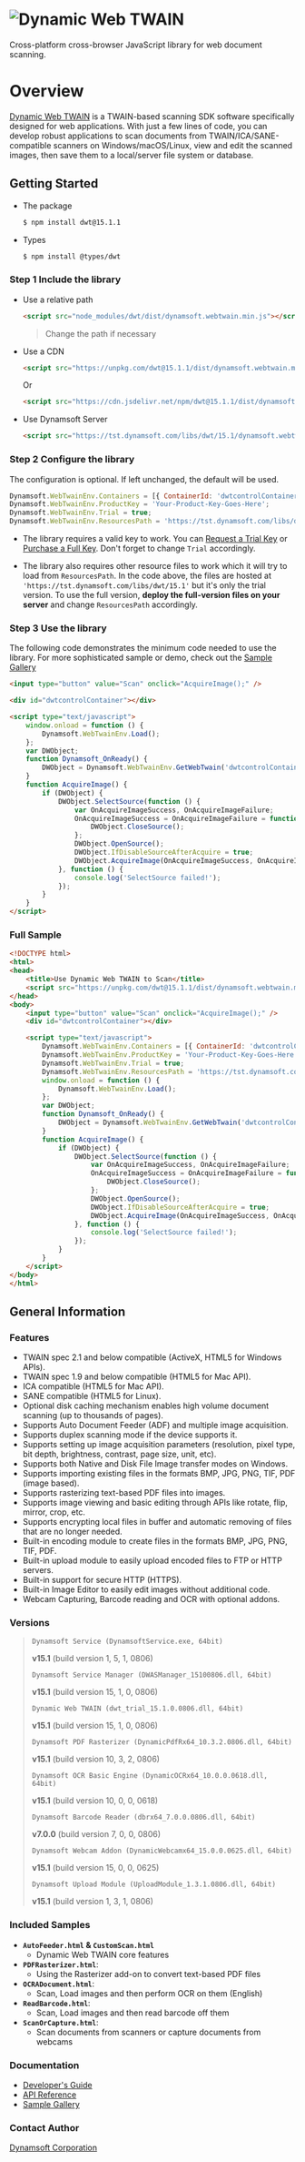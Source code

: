 # ![Dynamic Web TWAIN](https://www.dynamsoft.com/assets/img-icon/logo-dwt-white-300x68.png)

Cross-platform cross-browser JavaScript library for web document scanning.

# Overview

[Dynamic Web TWAIN](https://www.dynamsoft.com/Products/WebTWAIN_Overview.aspx) is a TWAIN-based scanning SDK software specifically designed for web applications. With just a few lines of code, you can develop robust applications to scan documents from TWAIN/ICA/SANE-compatible scanners on Windows/macOS/Linux, view and edit the scanned images, then save them to a local/server file system or database.

## Getting Started

* The package
  ```bash
  $ npm install dwt@15.1.1
  ```

* Types

  ```bash
  $ npm install @types/dwt
  ```

### Step 1 Include the library

* Use a relative path

  ```html
  <script src="node_modules/dwt/dist/dynamsoft.webtwain.min.js"></script>
  ```

  > Change the path if necessary

* Use a CDN

  ```html
  <script src="https://unpkg.com/dwt@15.1.1/dist/dynamsoft.webtwain.min.js"></script>
  ```

  Or
  
  ```html
  <script src="https://cdn.jsdelivr.net/npm/dwt@15.1.1/dist/dynamsoft.webtwain.min.js"></script>
  ```
* Use Dynamsoft Server

  ```html
  <script src="https://tst.dynamsoft.com/libs/dwt/15.1/dynamsoft.webtwain.min.js"></script>
  ```


### Step 2 Configure the library

The configuration is optional. If left unchanged, the default will be used.

```javascript
Dynamsoft.WebTwainEnv.Containers = [{ ContainerId: 'dwtcontrolContainer',  Width:'583px', Height:'513px'}];
Dynamsoft.WebTwainEnv.ProductKey = 'Your-Product-Key-Goes-Here';
Dynamsoft.WebTwainEnv.Trial = true;
Dynamsoft.WebTwainEnv.ResourcesPath = 'https://tst.dynamsoft.com/libs/dwt/15.1';
```

* The library requires a valid key to work. You can [Request a Trial Key](https://www.dynamsoft.com/CustomerPortal/Portal/TrialLicense.aspx) or [Purchase a Full Key](https://www.dynamsoft.com/Secure/imaging-web-application-buyit.aspx#DynamicWebTWAIN). Don't forget to change `Trial` accordingly.

* The library also requires other resource files to work which it will try to load from `ResourcesPath`. In the code above, the files are hosted at `'https://tst.dynamsoft.com/libs/dwt/15.1'` but it's only the trial version. To use the full version,  **deploy the full-version files on your server** and change `ResourcesPath` accordingly.

### Step 3 Use the library

The following code demonstrates the minimum code needed to use the library. For more sophisticated sample or demo, check out the [Sample Gallery](https://www.dynamsoft.com/Downloads/WebTWAIN-Sample-Download.aspx)

```html
<input type="button" value="Scan" onclick="AcquireImage();" />

<div id="dwtcontrolContainer"></div>

<script type="text/javascript">
    window.onload = function () {
        Dynamsoft.WebTwainEnv.Load();
    };
    var DWObject;
    function Dynamsoft_OnReady() {
        DWObject = Dynamsoft.WebTwainEnv.GetWebTwain('dwtcontrolContainer');
    }
    function AcquireImage() {
        if (DWObject) {
            DWObject.SelectSource(function () {
                var OnAcquireImageSuccess, OnAcquireImageFailure;
                OnAcquireImageSuccess = OnAcquireImageFailure = function () {
                    DWObject.CloseSource();
                };
                DWObject.OpenSource();
                DWObject.IfDisableSourceAfterAcquire = true;
                DWObject.AcquireImage(OnAcquireImageSuccess, OnAcquireImageFailure);
            }, function () {
                console.log('SelectSource failed!');
            });
        }
    }
</script>
```

### Full Sample

```html
<!DOCTYPE html>
<html>
<head>
    <title>Use Dynamic Web TWAIN to Scan</title>
    <script src="https://unpkg.com/dwt@15.1.1/dist/dynamsoft.webtwain.min.js"></script>
</head>
<body>
    <input type="button" value="Scan" onclick="AcquireImage();" />
    <div id="dwtcontrolContainer"></div>

    <script type="text/javascript">
        Dynamsoft.WebTwainEnv.Containers = [{ ContainerId: 'dwtcontrolContainer', Width: 270, Height: 350 }];
        Dynamsoft.WebTwainEnv.ProductKey = 'Your-Product-Key-Goes-Here';
        Dynamsoft.WebTwainEnv.Trial = true;
        Dynamsoft.WebTwainEnv.ResourcesPath = 'https://tst.dynamsoft.com/libs/dwt/15.1';
        window.onload = function () {
            Dynamsoft.WebTwainEnv.Load();
        };
        var DWObject;
        function Dynamsoft_OnReady() {
            DWObject = Dynamsoft.WebTwainEnv.GetWebTwain('dwtcontrolContainer');
        }
        function AcquireImage() {
            if (DWObject) {
                DWObject.SelectSource(function () {
                    var OnAcquireImageSuccess, OnAcquireImageFailure;
                    OnAcquireImageSuccess = OnAcquireImageFailure = function () {
                        DWObject.CloseSource();
                    };
                    DWObject.OpenSource();
                    DWObject.IfDisableSourceAfterAcquire = true;
                    DWObject.AcquireImage(OnAcquireImageSuccess, OnAcquireImageFailure);
                }, function () {
                    console.log('SelectSource failed!');
                });
            }
        }
    </script>
</body>
</html>
```

## General Information

### Features

* TWAIN spec 2.1 and below compatible (ActiveX, HTML5 for Windows APIs).
* TWAIN spec 1.9 and below compatible (HTML5 for Mac API).
* ICA compatible (HTML5 for Mac API).
* SANE compatible (HTML5 for Linux).
* Optional disk caching mechanism enables high volume document scanning (up to thousands of pages).
* Supports Auto Document Feeder (ADF) and multiple image acquisition.
* Supports duplex scanning mode if the device supports it.
* Supports setting up image acquisition parameters (resolution, pixel type, bit depth, brightness, contrast, page size, unit, etc).
* Supports both Native and Disk File Image transfer modes on Windows.
* Supports importing existing files in the formats BMP, JPG, PNG, TIF, PDF (image based).
* Supports rasterizing text-based PDF files into images.
* Supports image viewing and basic editing through APIs like rotate, flip, mirror, crop, etc.
* Supports encrypting local files in buffer and automatic removing of files that are no longer needed.
* Built-in encoding module to create files in the formats BMP, JPG, PNG, TIF, PDF.
* Built-in upload module to easily upload encoded files to FTP or HTTP servers.
* Built-in support for secure HTTP (HTTPS).
* Built-in Image Editor to easily edit images without additional code.
* Webcam Capturing, Barcode reading and OCR with optional addons.

### Versions

>`Dynamsoft Service (DynamsoftService.exe, 64bit)`
>
>**v15.1** (build version 1, 5, 1, 0806)
>
>`Dynamsoft Service Manager (DWASManager_15100806.dll, 64bit)`
>
>**v15.1** (build version 15, 1, 0, 0806)
>
>`Dynamic Web TWAIN (dwt_trial_15.1.0.0806.dll, 64bit)`
>
>**v15.1** (build version 15, 1, 0, 0806)
>
>`Dynamsoft PDF Rasterizer (DynamicPdfRx64_10.3.2.0806.dll, 64bit)`
>
>**v15.1** (build version 10, 3, 2, 0806)
>
>`Dynamsoft OCR Basic Engine (DynamicOCRx64_10.0.0.0618.dll, 64bit)`
>
>**v15.1** (build version 10, 0, 0, 0618)
>
>`Dynamsoft Barcode Reader (dbrx64_7.0.0.0806.dll, 64bit)`
>
>**v7.0.0** (build version 7, 0, 0, 0806)
>
>`Dynamsoft Webcam Addon (DynamicWebcamx64_15.0.0.0625.dll, 64bit)`
>
>**v15.1** (build version 15, 0, 0, 0625)
>
>`Dynamsoft Upload Module (UploadModule_1.3.1.0806.dll, 64bit)`
>
>**v15.1** (build version 1, 3, 1, 0806)

### Included Samples

* **`AutoFeeder.html` & `CustomScan.html`**
  * Dynamic Web TWAIN core features
* **`PDFRasterizer.html`**:
  * Using the Rasterizer add-on to convert text-based PDF files
* **`OCRADocument.html`**:
  * Scan, Load images and then perform OCR on them (English)
* **`ReadBarcode.html`**:
  * Scan, Load images and then read barcode off them
* **`ScanOrCapture.html`**:
  * Scan documents from scanners or capture documents from webcams

### Documentation

* [Developer's Guide](https://www.dynamsoft.com/docs/dwt/)
* [API Reference](https://www.dynamsoft.com/docs/dwt/API/API-Index.html)
* [Sample Gallery](https://www.dynamsoft.com/Downloads/WebTWAIN-Sample-Download.aspx)


### Contact Author

[Dynamsoft Corporation](https://www.dynamsoft.com/Company/Contact.aspx)